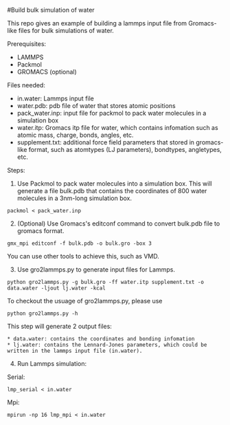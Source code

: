 #Build bulk simulation of water

This repo gives an example of building a lammps input file from Gromacs-like files for bulk simulations of water.

Prerequisites:

* LAMMPS
* Packmol
* GROMACS (optional)

Files needed:

* in.water: Lammps input file
* water.pdb: pdb file of water that stores atomic positions
* pack_water.inp: input file for packmol to pack water molecules in a simulation box
* water.itp: Gromacs itp file for water, which contains infomation such as atomic mass, charge, bonds, angles, etc.
* supplement.txt: additional force field parameters that stored in gromacs-like format, such as atomtypes (LJ parameters), bondtypes, angletypes, etc.

Steps:

1. Use Packmol to pack water molecules into a simulation box. This will generate a file bulk.pdb that contains the coordinates of 800 water molecules in a 3nm-long simulation box.

`packmol < pack_water.inp`

2. (Optional) Use Gromacs's editconf command to convert bulk.pdb file to gromacs format.

`gmx_mpi editconf -f bulk.pdb -o bulk.gro -box 3`

You can use other tools to achieve this, such as VMD.

3. Use gro2lammps.py to generate input files for Lammps.

`python gro2lammps.py -g bulk.gro -ff water.itp supplement.txt -o data.water -ljout lj.water -kcal`

To checkout the usuage of gro2lammps.py, please use 

`python gro2lammps.py -h`

This step will generate 2 output files: 
    
    * data.water: contains the coordinates and bonding infomation
    * lj.water: contains the Lennard-Jones parameters, which could be written in the lammps input file (in.water).

4. Run Lammps simulation:

Serial:

`lmp_serial < in.water`

Mpi:

`mpirun -np 16 lmp_mpi < in.water`
